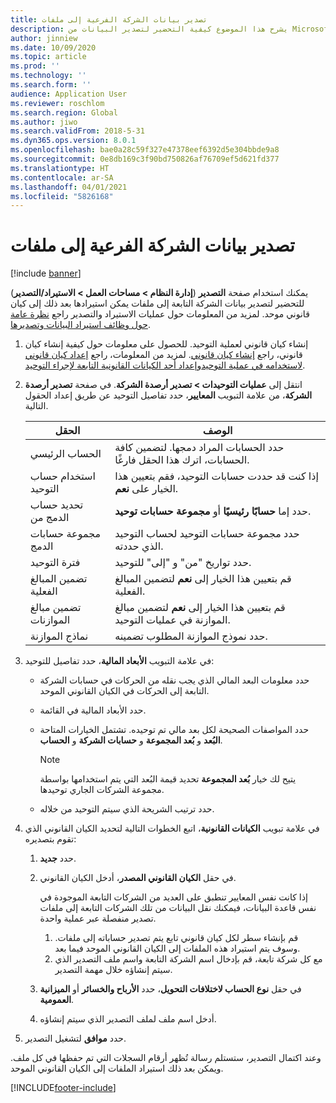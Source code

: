 ```yaml
---
title: تصدير بيانات الشركة الفرعية إلى ملفات
description: يشرح هذا الموضوع كيفية التحضير لتصدير البيانات من Microsoft Dynamics 365 Finance ثم استيرادها إلى كيان قانوني موحد.
author: jinniew
ms.date: 10/09/2020
ms.topic: article
ms.prod: ''
ms.technology: ''
ms.search.form: ''
audience: Application User
ms.reviewer: roschlom
ms.search.region: Global
ms.author: jiwo
ms.search.validFrom: 2018-5-31
ms.dyn365.ops.version: 8.0.1
ms.openlocfilehash: bae0a28c59f327e47378eef6392d5e304bbde9a8
ms.sourcegitcommit: 0e8db169c3f90bd750826af76709ef5d621fd377
ms.translationtype: HT
ms.contentlocale: ar-SA
ms.lasthandoff: 04/01/2021
ms.locfileid: "5826168"
---
```

# <a name="export-subsidiary-data-to-files"></a>تصدير بيانات الشركة الفرعية إلى ملفات

[!include [banner](../includes/banner.md)]

يمكنك استخدام صفحة **التصدير** (**إدارة النظام \> مساحات العمل \> الاستيراد/التصدير**) للتحضير لتصدير بيانات الشركة التابعة إلى ملفات يمكن استيرادها بعد ذلك إلى كيان قانوني موحد. لمزيد من المعلومات حول عمليات الاستيراد والتصدير راجع [نظرة عامة حول وظائف استيراد البيانات وتصديرها](../../fin-ops-core/dev-itpro/data-entities/data-import-export-job.md).

1. إنشاء كيان قانوني لعملية التوحيد. للحصول على معلومات حول كيفية إنشاء كيان قانوني، راجع [إنشاء كيان قانوني](../../fin-ops-core/fin-ops/organization-administration/tasks/create-legal-entity.md). لمزيد من المعلومات، راجع [إعداد كيان قانوني لاستخدامه في عملية التوحيد](prepare-company-for-consolidation.md)و[إعداد أحد الكيانات القانونية التابعة لإجراء التوحيد](set-up-subsidiary-company-for-consolidation.md). 

2. انتقل إلى **عمليات التوحيدات \> تصدير أرصدة الشركة**. في صفحة **تصدير أرصدة الشركة**، من علامة التبويب **المعايير**، حدد تفاصيل التوحيد عن طريق إعداد الحقول التالية.

    | الحقل                             | الوصف |
    |-----------------------------------|-------|
    | الحساب الرئيسي                      | حدد الحسابات المراد دمجها. لتضمين كافة الحسابات، اترك هذا الحقل فارغًا. |
    | استخدام حساب التوحيد         | إذا كنت قد حددت حسابات التوحيد، فقم بتعيين هذا الخيار على **نعم**. |
    | تحديد حساب الدمج من | حدد إما **حسابًا رئيسيًا** أو **مجموعة حسابات توحيد**. |
    | مجموعة حسابات الدمج       | حدد مجموعة حسابات التوحيد لحساب التوحيد الذي حددته. |
    | فترة التوحيد              | حدد تواريخ "من" و "إلى" للتوحيد. |
    | تضمين المبالغ الفعلية            | قم بتعيين هذا الخيار إلى **نعم** لتضمين المبالغ الفعلية. |
    | تضمين مبالغ الموازنات            | قم بتعيين هذا الخيار إلى **نعم** لتضمين مبالغ الموازنة في عمليات التوحيد. |
    | نماذج الموازنة                     | حدد نموذج الموازنة المطلوب تضمينه. |

3. في علامة التبويب **الأبعاد المالية**، حدد تفاصيل للتوحيد:

    - حدد معلومات البعد المالي الذي يجب نقله من الحركات في حسابات الشركة التابعة إلى الحركات في الكيان القانوني الموحد.
    - حدد الأبعاد المالية في القائمة.
    - حدد المواصفات الصحيحة لكل بعد مالي تم توحيده. تشتمل الخيارات المتاحة **البُعد** و **بُعد المجموعة** و **حسابات الشركة** و **الحساب**.

        > [!NOTE]
        > يتيح لك خيار **بُعد المجموعة** تحديد قيمة البُعد التي يتم استخدامها بواسطة مجموعة الشركات الجاري توحيدها.

    - حدد ترتيب الشريحة الذي سيتم التوحيد من خلاله.

4. في علامة تبويب **الكيانات القانونية**، اتبع الخطوات التالية لتحديد الكيان القانوني الذي تقوم بتصديره:

    1. حدد **جديد**.
    2. في حقل **الكيان القانوني المصدر**، أدخل الكيان القانوني.

        إذا كانت نفس المعايير تنطبق على العديد من الشركات التابعة الموجودة في نفس قاعدة البيانات، فيمكنك نقل البيانات من تلك الشركات التابعة إلى ملفات تصدير منفصلة عبر عملية واحدة.

        1. قم بإنشاء سطر لكل كيان قانوني تابع يتم تصدير حساباته إلى ملفات. وسوف يتم استيراد هذه الملفات إلى الكيان القانوني الموحد فيما بعد.
        2. مع كل شركة تابعة، قم بإدخال اسم الشركة التابعة واسم ملف التصدير الذي سيتم إنشاؤه خلال مهمة التصدير.

    3. في حقل **نوع الحساب لاختلافات التحويل**، حدد **الأرباح والخسائر** أو **الميزانية العمومية**.
    4. أدخل اسم ملف لملف التصدير الذي سيتم إنشاؤه.

5. حدد **موافق** لتشغيل التصدير.

وعند اكتمال التصدير، ستستلم رسالة تُظهر أرقام السجلات التي تم حفظها في كل ملف. ويمكن بعد ذلك استيراد الملفات إلى الكيان القانوني الموحد.


[!INCLUDE[footer-include](../../includes/footer-banner.md)]
